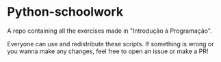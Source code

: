 # Python-schoolwork
A repo containing all the exercises made in "Introdução à Programação".

Everyone can use and redistribute these scripts. If something is wrong or you wanna make any changes, feel free to open an issue or make a PR!